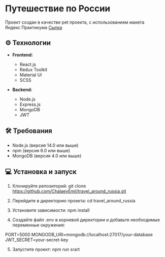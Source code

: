 # Путешествие по России

Проект создан в качестве pet проекта, с использованием макета Яндекс Практикума [Сылка](https://www.figma.com/design/5S2WSbEFL6awjVWJ0NWL8Q/Sprint-3_-Russia-_-desktop-%2B-mobile?node-id=62863-634&node-type=frame&t=svAy6pM4iVWhamuU-0)

## ⚙️ Технологии

- **Frontend:**
  - React.js
  - Redux Toolkit
  - Material UI
  - SCSS

- **Backend:**
  - Node.js
  - Express.js
  - MongoDB
  - JWT

## 🛠 Требования

- Node.js (версия 14.0 или выше)
- npm (версия 6.0 или выше)
- MongoDB (версия 4.0 или выше)

## 💻 Установка и запуск

1. Клонируйте репозиторий: 
git clone https://github.com/ChalaevEmil/travel_around_russia.git

2. Перейдите в директорию проекта:
cd travel_around_russia

3. Установите зависимости:
npm install

4. Создайте файл .env в корневой директории и добавьте необходимые переменные окружения:

PORT=5000
MONGODB_URI=mongodb://localhost:27017/your-database
JWT_SECRET=your-secret-key

5. Запустите проект:
npm run srart
